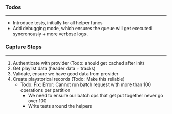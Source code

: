 ### Todos
---
- Introduce tests, initially for all helper funcs
- Add debugging mode, which ensures the queue will get executed syncronously + more verbose logs.

### Capture Steps
---
1) Authenticate with provider (Todo: should get cached after init)
2) Get playlist data (header data + tracks)
3) Validate, ensure we have good data from provider
4) Create playstorical records (Todo: Make this reliable)
    - Todo: Fix: Error: Cannot run batch request with more than 100 operations per partition
        - We need to ensure our batch ops that get put together never go over 100
        - Write tests around the helpers

